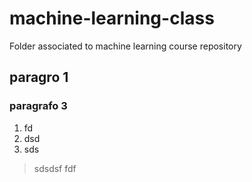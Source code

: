 # machine-learning-class
Folder associated to machine learning course repository

## paragro 1

### paragrafo 3


1. fd
2. dsd
3. sds

> sdsdsf fdf
